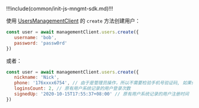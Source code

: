 !!!include(common/init-js-mngmt-sdk.md)!!!

使用 [UsersManagementClient](/reference-new/Standard-web-application/sdk-for-node/management/UsersManagementClient.md) 的 `create` 方法创建用户：

```javascript
const user = await managementClient.users.create({
   username: 'bob',
   password: 'passw0rd'
})
```

或者：

```javascript
const user = await managementClient.users.create({
   nickname: 'Nick',
   phone: '176xxxx6754', // 由于是管理员操作，所以不需要检验手机号验证码, 如果你需要检验，请使用  AuthenticationClient
   loginsCount: 2, // 原有用户系统记录的用户登录次数
   signedUp: '2020-10-15T17:55:37+08:00' // 原有用户系统记录的用户注册时间
})
```
